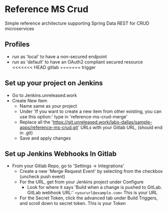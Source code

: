 # Reference MS Crud

Simple reference architecture supporting Spring Data REST for CRUD
microservices

## Profiles

- run as 'local' to have a non-secured endpoint
- run as 'default' to have an OAuth2 compliant secured resource
<<<<<<< HEAD
gitlab
=======
trigger

## Set up your project on Jenkins

- Go to Jenkins.unreleased.work
- Create New Item
    - Name same as your project
    - Under 'If you want to create a new item from other existing, you can use this option:' type in 'reference-ms-crud-merge'
    - Replace all the 'https://git.unreleased.work/labs-dallas/sample-apps/reference-ms-crud.git' URLs with your Gitlab URL, (should end in .git)
    - Save and apply changes

## Set up Jenkins Webhooks In Gitlab
 
 - From your Gitlab Repo, go to 'Settings -> Integrations'
    - Create a new 'Merge Request Event' by selecting from the checkbox (uncheck push event)
    - For the URL, get from your Jenkins project under Configure
        - Look for where it says 'Build when a change is pushed to GitLab. GitLab webhook URL:' `<yoururl@example.com>` This is your URL
    - For the Secret Token, click the advanced tab under Build Triggers, and scroll down to secret token. This is your Token
